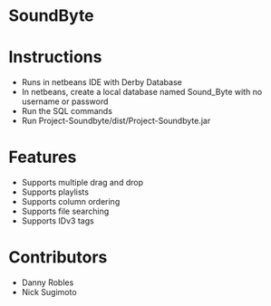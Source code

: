 # SoundByte

Instructions
============
- Runs in netbeans IDE with Derby Database
- In netbeans, create a local database named Sound_Byte with no username or password
- Run the SQL commands
- Run Project-Soundbyte/dist/Project-Soundbyte.jar

Features
========
- Supports multiple drag and drop
- Supports playlists
- Supports column ordering
- Supports file searching
- Supports IDv3 tags

Contributors
============
- Danny Robles
- Nick Sugimoto
